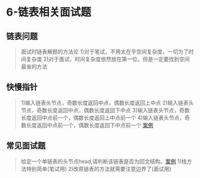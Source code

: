 # 6-链表相关面试题

## 链表问题
>面试时链表解题的方法论
1)对于笔试，不用太在乎空间复杂度，一切为了时间复杂度
2)对于面试，时间复杂度依然放在第一位，但是一定要找到空间最省的方法

## 快慢指针
>1)输入链表头节点，奇数长度返回中点，偶数长度返回上中点
2)输入链表头节点，奇数长度返回中点，偶数长度返回下中点
3)输入链表头节点，奇数长度返回中点前一个，偶数长度返回上中点前一个
4)输入链表头节点，奇数长度返回中点前一个，偶数长度返回下中点前一个
>[案例](https://github.com/fimi2008/algorithm-every-day/blob/master/src/main/java/top/lionxxw/learn/algorithm/lesson/day06/LinkedListMid.java)

## 常见面试题
>给定一个单链表的头节点head,请判断该链表是否为回文结构。[案例](https://github.com/fimi2008/algorithm-every-day/blob/master/src/main/java/top/lionxxw/learn/algorithm/lesson/day06/IsPalindromeList.java)
1)栈方法特别简单(笔试用)
2)改原链表的方法就需要注意边界了(面试用)